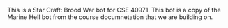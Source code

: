This is a Star Craft: Brood War bot for CSE 40971. This bot is a copy of the Marine Hell bot from the course documnetation that we are building on.
